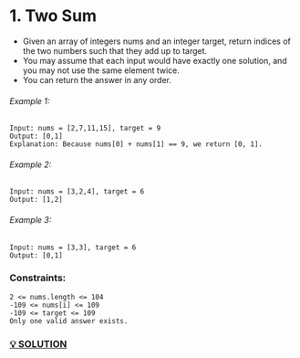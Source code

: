 # 1. Two Sum
- Given an array of integers nums and an integer target, return indices of the two numbers such that they add up to target. </br>
- You may assume that each input would have exactly one solution, and you may not use the same element twice. </br>
- You can return the answer in any order. </br>

###### Example 1:
```
Input: nums = [2,7,11,15], target = 9
Output: [0,1]
Explanation: Because nums[0] + nums[1] == 9, we return [0, 1].
```

###### Example 2:
```
Input: nums = [3,2,4], target = 6
Output: [1,2]
```

###### Example 3:
```
Input: nums = [3,3], target = 6
Output: [0,1]
```

### Constraints:
```
2 <= nums.length <= 104
-109 <= nums[i] <= 109
-109 <= target <= 109
Only one valid answer exists.
```

### [💡 SOLUTION](../src/1_two_sum.py) 